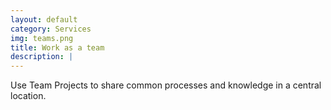 ```yaml
---
layout: default
category: Services
img: teams.png
title: Work as a team
description: |
---
```

Use Team Projects to share common processes and knowledge in a central location.